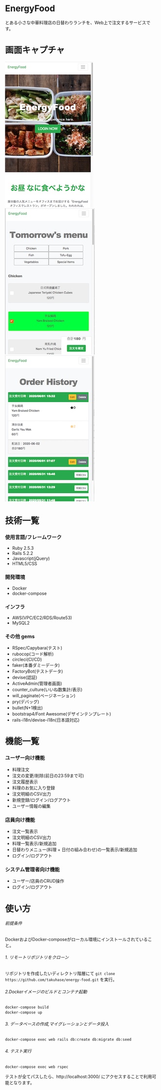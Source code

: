# EnergyFood

とある小さな中華料理店の日替わりランチを、Web上で注文するサービスです。

# 画面キャプチャ
![result](https://github.com/takuhase/energy-food/blob/media/screenshot_small_1.png)
![result](https://github.com/takuhase/energy-food/blob/media/screenshot_small_2.png)
![result](https://github.com/takuhase/energy-food/blob/media/screenshot_small_3.png)

# 技術一覧
### 使用言語/フレームワーク
* Ruby 2.5.3
* Rails 5.2.2
* Javascript(jQuery)
* HTML5/CSS

### 開発環境
* Docker
* docker-compose

### インフラ
* AWS(VPC/EC2/RDS/Route53)
* MySQL2

### その他 gems
* RSpec/Capybara(テスト)
* rubocop(コード解析)
* circleci(CI/CD)
* faker(本番ダミーデータ)
* FactoryBot(テストデータ)
* devise(認証)
* ActiveAdmin(管理者画面)
* counter_culture(いいね数集計/表示)
* will_paginate(ページネーション)
* pry(デバッグ)
* bullet(N+1検出)
* bootstrap4/Font Awesome(デザインテンプレート)
* rails-i18n/devise-i18n(日本語対応)

# 機能一覧
### ユーザー向け機能
- 料理注文
- 注文の変更/削除(前日の23:59まで可)
- 注文履歴表示
- 料理のお気に入り登録
- 注文明細のCSV出力
- 新規登録/ログイン/ログアウト
- ユーザー情報の編集

### 店員向け機能
- 注文一覧表示
- 注文明細のCSV出力
- 料理一覧表示/新規追加
- 日替わりメニュー(料理 + 日付の組み合わせ)の一覧表示/新規追加
- ログイン/ログアウト

### システム管理者向け機能
- ユーザー/店員のCRUD操作
- ログイン/ログアウト

# 使い方
###### 前提条件
DockerおよびDocker-composeがローカル環境にインストールされていること。
###### 1. リモートリポジトリをクローン
リポジトリを作成したいディレクトリ階層にて `git clone https://github.com/takuhase/energy-food.git` を実行。

###### 2.Dockerイメージのビルドとコンテナ起動
`docker-compose build`    
`docker-compose up`

###### 3. データベースの作成,マイグレーションとデータ投入
`docker-compose exec web rails db:create db:migrate db:seed`

###### 4. テスト実行
`docker-compose exec web rspec`

テストが全てパスしたら、http://localhost:3000/ にアクセスすることで利用可能となります。
